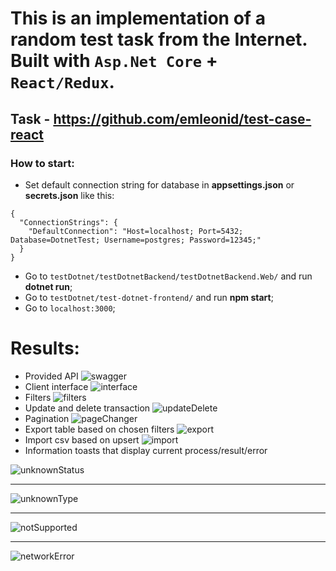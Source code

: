 # This is an implementation of a random test task from the Internet. Built with `Asp.Net Core` + `React/Redux`. 
## Task - https://github.com/emleonid/test-case-react
### How to start:
* Set default connection string for database in **appsettings.json** or **secrets.json** like this:
```
{
  "ConnectionStrings": {
    "DefaultConnection": "Host=localhost; Port=5432; Database=DotnetTest; Username=postgres; Password=12345;"
  }
}
```
* Go to `testDotnet/testDotnetBackend/testDotnetBackend.Web/` and run **dotnet run**;
* Go to `testDotnet/test-dotnet-frontend/` and run **npm start**;
* Go to `localhost:3000`;


# Results:
* Provided API
![swagger](https://user-images.githubusercontent.com/46875481/91648375-6b425480-ea6f-11ea-9f1e-c6be5c43653b.PNG)
* Client interface
![interface](https://user-images.githubusercontent.com/46875481/91648408-e146bb80-ea6f-11ea-8b0b-a021816a8340.PNG)
* Filters
![filters](https://user-images.githubusercontent.com/46875481/91661292-cc0b7480-eae3-11ea-85c6-596cc7f6417d.gif)
* Update and delete transaction
![updateDelete](https://user-images.githubusercontent.com/46875481/91661347-1e4c9580-eae4-11ea-84c4-77d3c733d736.gif)
* Pagination
![pageChanger](https://user-images.githubusercontent.com/46875481/91661721-797f8780-eae6-11ea-940b-b1151259c40b.gif)
* Export table based on chosen filters
![export](https://user-images.githubusercontent.com/46875481/91661741-8ac89400-eae6-11ea-93c6-972b18319ad4.gif)
* Import csv based on upsert
![import](https://user-images.githubusercontent.com/46875481/91661754-9b790a00-eae6-11ea-97c1-7ac24d5387a5.gif)
* Information toasts that display current process/result/error

![unknownStatus](https://user-images.githubusercontent.com/46875481/91661783-d11df300-eae6-11ea-8c99-327a4be3bc60.gif)

---
![unknownType](https://user-images.githubusercontent.com/46875481/91661788-d67b3d80-eae6-11ea-820c-319a5e700eb9.gif)

---
![notSupported](https://user-images.githubusercontent.com/46875481/91661795-dc711e80-eae6-11ea-893d-57ab944041d4.gif)

---
![networkError](https://user-images.githubusercontent.com/46875481/91661798-e004a580-eae6-11ea-9c8b-5180cb40042f.gif)
